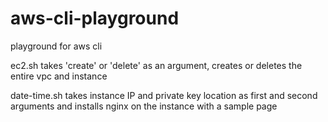 # aws-cli-playground

playground for aws cli

ec2.sh takes 'create' or 'delete' as an argument, creates or deletes the entire vpc and instance

date-time.sh takes instance IP and private key location as first and second arguments and installs nginx on the instance with a sample page